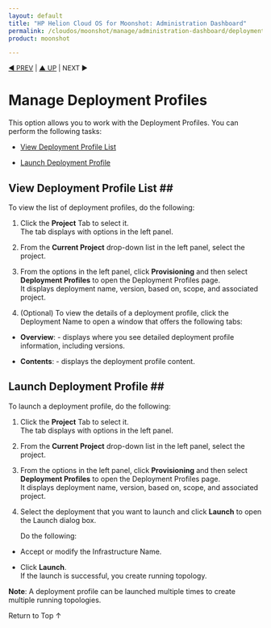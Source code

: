 ```yaml
---
layout: default
title: "HP Helion Cloud OS for Moonshot: Administration Dashboard"
permalink: /cloudos/moonshot/manage/administration-dashboard/deployment-profiles/
product: moonshot

---
```


<script>

function PageRefresh {
onLoad="window.refresh"
}

PageRefresh();

</script>

<p style="font-size: small;"> <a href="/cloudos/moonshot/manage/">&#9664; PREV</a> | <a href="/cloudos/moonshot/manage">&#9650; UP</a> | NEXT &#9654;</p>

# Manage Deployment Profiles #

This option allows you to work with the Deployment Profiles. You can perform the following tasks:

* <a href="#View Deployment Profile List">View Deployment Profile List</a>

* <a href="#Launch Deployment Profile">Launch Deployment Profile</a>

## View Deployment Profile List ##<a name="View Deployment Profile List"></a>

To view the list of deployment profiles, do the following:

1.	Click the **Project** Tab to select it.<br>
The tab displays with options in the left panel.</br>

2.	From the **Current Project** drop-down list in the left panel, select the project.

3.	From the options in the left panel, click **Provisioning** and then select **Deployment Profiles** to open the Deployment Profiles page.<br>
It displays deployment name, version, based on, scope, and associated project.</br>

4.	 (Optional) To view the details of a deployment profile, click the Deployment Name to open a window    that offers the following tabs:
 
 * **Overview**: - displays where you see detailed deployment profile information, including versions.
 
 * **Contents**: - displays the deployment profile content.


## Launch Deployment Profile ##<a name="Launch Deployment Profile"></a>

To launch a deployment profile, do the following:

1.	Click the **Project** Tab to select it.<br>
The tab displays with options in the left panel.</br>

2.	From the **Current Project** drop-down list in the left panel, select the project.

3.	From the options in the left panel, click **Provisioning** and then select **Deployment Profiles** to open the Deployment Profiles page.<br>
It displays deployment name, version, based on, scope, and associated project.<br>

4.	Select the deployment that you want to launch and click **Launch** to open the Launch dialog box.<br>
     
    Do the following:

  * Accept or modify the Infrastructure Name.

  * Click **Launch**.<br>
  If the launch is successful, you create running topology. 

**Note**: A deployment profile can be launched multiple times to create multiple running topologies.


<a href="#top" style="padding:14px 0px 14px 0px; text-decoration: none;"> Return to Top &#8593; </a>
